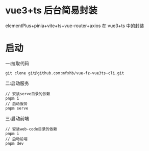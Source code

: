# vue3+ts 后台简易封装

elementPlus+pinia+vite+ts+vue-router+axios 在 vue3+ts 中的封装

# 启动

一:拉取代码

```
git clone git@github.com:mfxhb/vue-fz-vue3ts-cli.git
```

二:启动服务

```
// 安装serve目录的依赖
pnpm i
// 启动服务
pnpm serve
```

三:启动前端

```
// 安装web-code目录的依赖
pnpm i
// 启动前端
pnpm dev
```
